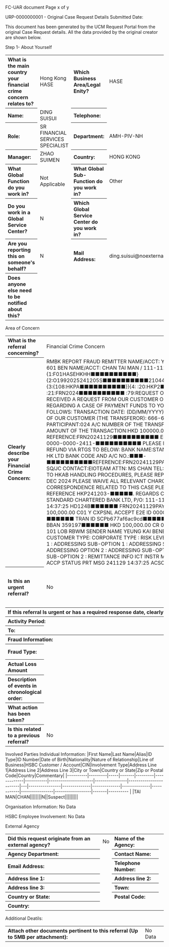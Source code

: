 FC-UAR document
Page x of y

URP-0000000001 - Original Case Request Details
Submitted Date:

This document has been generated by the UCM Request Portal from the original Case Request details. All the data provided by the original creator are shown below.

Step 1- About Yourself
<table style='text-align:left'><tr><th>What is the main country your financial crime concern relates to?</th><td>Hong Kong HASE</td><th>Which Business Area/Legal Enity?</th><td>HASE</td></tr><tr><th>Name:</th><td>DING SUISUI</td><th>Telephone:</th><td></td></tr><tr><th>Role:</th><td>SR FINANCIAL SERVICES SPECIALIST</td><th>Department:</th><td>AMH-PIV-NH</td></tr><tr><th>Manager:</th><td>ZHAO SUIMEN</td><th>Country:</th><td>HONG KONG</td></tr><tr><th>What Global Function do you work in?</th><td>Not Applicable</td><th>What Global Sub-Function do you work in?</th><td>Other</td></tr><tr><th>Do you work in a Global Service Center?</th><td>N</td><th>Which Global Service Center do you work in?</th><td></td></tr><tr><th>Are you reporting this on someone's behalf?</th><td>N</td><th>Mail Address:</th><td>ding.suisui@noexternalmail.hsbc.com</td></tr><tr><th>Does anyone else need to be notified about this?</th><td></td></tr></table>

Area of Concern
<table style='text-align:left'><tr><th>What is the referral concerning?</th><td>Financial Crime Concern</td><th>Financial Crime Type:</th><td>External Fraud</td></tr><tr><th>Clearly describe your Financial Crime Concern:</th><td>RMBK REPORT FRAUD REMITTER NAME/ACCT: YEUNG KAI / 666-66666-601  BEN NAME/ACCT: CHAN TAI MAN / 111-111111-101  CABLE: {1:F01HASEHKHH■■■■■■■■■■}{2:O1992025241205S■■■■■■■■■■2104441071■■■■■■■■■■}{3:{108:HKPA■■■■■■■■■■}}{4: :20:HKP2■■■■■■■■■■ :21:FRN2024■■■■■■■■■■ :79:REQUEST OF FRAUD PAYMENT WE RECEIVED A REQUEST FROM OUR CUSTOMER ON 02 DEC 2024 REGARDING A CASE OF PAYMENT FUNDS TO YOUR INSTITUTION AS FOLLOWS: TRANSACTION DATE: (DD/MM/YYYY)29/11/2024 A/C NUMBER OF OUR CUSTOMER (THE TRANSFEROR): 666-66666-601 CREDIT PARTICIPANT:024 A/C NUMBER OF THE TRANSFEREE:111-111111-101  AMOUNT OF THE TRANSACTION:HKD 100000.00 REFERENCE:FRN20241129■■■■■■■■■■ END TO END REF:0000000-0000-0000-2411-■■■■■■■■■■ PLEASE EFFECT THE ABOVE REFUND VIA RTGS TO BELOW: BANK NAME:STANDARD CHARTERED BANK HK LTD BANK CODE AND A/C NO.:■■■-■■■■■■■■■■REFERENCE:FRN20241129PAY■■■■■■■■■■ SQ/JC CONTACT:EIOTEAM ATTN: MS CHAN TEL:3843 ■■■■ ACCORDING TO HKAB HANDLING PROCEDURES, PLEASE REPLY US ON OR BEFORE 20 DEC 2024 PLEASE WAIVE ALL RELEVANT CHARGES. FOR ANY FUTURE CORRESPONDENCE RELATED TO THIS CASE PLEASE QUOTE OUR ENQUIRY REFERENCE HKP241203-■■■■■. REGARDS CLIENT SERVICES STANDARD CHARTERED BANK LTD, P/O: 111-111111-101 HKD 241129 14:37:25 HD124B■■■■■■ FRN20241129PAY■■■■■■ HKD 100,000.00 C01 Y CXPSNL ACCEPT E2E ID 0000000-0000-0000-2411-■■■■■■ TRAN ID SCPb677af6ac9cd■■■■■■ HKD 0.00 DR 003 BBAN 359197■■■■■■ HKD 100,000.00 CR 024 BBAN 111-111111-101 LOB RBWM SENDER NAME YEUNG KAI BENE.NAME CHAN TAI MAN CUSTOMER TYPE: CORPORATE TYPE : RISK LEVEL : ADDRESSING OPTION 1 : ADDRESSING SUB-OPTION 1 : ADDRESSING SUB-OPTION 2 : ADDRESSING OPTION 2 : ADDRESSING SUB-OPTION 1 : ADDRESSING SUB-OPTION 2 : REMITTANCE INFO ICT INSTR MSG 241129 14:37:25 ACCP STATUS PRT MSG 241129 14:37:25 ACSC</td><th>Date submitter became aware of the activity:</th><td> </td></tr><tr><th>Is this an urgent referral?</th><td>No</td><th>Is there a date a response is required by?</th><td></td></tr><tr><th colspan='4'>If this referral Is urgent or has a required response date, clearly explain why.</th></tr><tr><th colspan='2'>Activity Period:</th><th>From:</th><td></td></tr><tr><th>To:</th><td colspan='3'></td></tr><tr><th colspan='4'>Fraud Information:</th></tr><tr><th>Fraud Type:</th><td></td><th>Saved Amount:</th><td></td></tr><tr><th>Actual Loss Amount</th><td></td><th>Currency:</th><td></td></tr><tr><th>Description of events in chronological order:</th><td></td><th>Has any action been taken?</th><td>No</td></tr><tr><th>What action has been taken?</th><td colspan='3'></td></tr><tr><th>Is this related to a previous referral?</th><td colspan='3'>No</td></tr></table>

Involved Parties
Individual Information:
|First Name|Last Name|Alias|ID Type|ID Number|Date of Birth|Nationality|Nature of Relationship|Line of Business|HSBC Customer / Account|CIN|Involvement Type|Address Line 1|Address Line 2|Address Line 3|City or Town|Country or State|Zip or Postal Code|Country|Commentary|
|----------|---------|-----|-------|---------|-------------|-----------|----------------------|----------------|------------------------|---|----------------|--------------|--------------|--------------|------------|----------------|------------------|-------|---------- |
|TAI MAN|CHAN||||||||N||Suspect|||||||||

Organisation Information:
No Data

HSBC Employee Involvement:
No Data

External Agency
<table style='text-align:left'><tr><th>Did this request originate from an external agency?</th><td>No</td><th>Name of the Agency:</th><td></td></tr><tr><th>Agency Department:</th><td></td><th>Contact Name:</th><td></td></tr><tr><th>Email Address:</th><td></td><th>Telephone Number:</th><td></td></tr><tr><th>Address line 1:</th><td></td><th>Address line 2:</th><td></td></tr><tr><th>Address line 3:</th><td></td><th>Town:</th><td></td></tr><tr><th>Country or State:</th><td></td><th>Postal Code:</th><td></td></tr><tr><th>Country:</th><td colspan='3'></td></tr></table>

Additional Deatils:
<table style='text-align:left'><tr><th>Attach other documents pertinent to this referral (Up to 5MB per attachment):</th><td colspan='3'>No Data</td></tr></table>